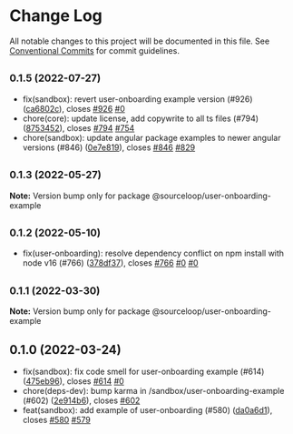 # Change Log

All notable changes to this project will be documented in this file.
See [Conventional Commits](https://conventionalcommits.org) for commit guidelines.

## <small>0.1.5 (2022-07-27)</small>

* fix(sandbox): revert user-onboarding example version (#926) ([ca6802c](https://github.com/sourcefuse/loopback4-microservice-catalog/commit/ca6802c)), closes [#926](https://github.com/sourcefuse/loopback4-microservice-catalog/issues/926) [#0](https://github.com/sourcefuse/loopback4-microservice-catalog/issues/0)
* chore(core): update license, add copywrite to all ts files (#794) ([8753452](https://github.com/sourcefuse/loopback4-microservice-catalog/commit/8753452)), closes [#794](https://github.com/sourcefuse/loopback4-microservice-catalog/issues/794) [#754](https://github.com/sourcefuse/loopback4-microservice-catalog/issues/754)
* chore(sandbox): update angular package examples to newer angular versions (#846) ([0e7e819](https://github.com/sourcefuse/loopback4-microservice-catalog/commit/0e7e819)), closes [#846](https://github.com/sourcefuse/loopback4-microservice-catalog/issues/846) [#829](https://github.com/sourcefuse/loopback4-microservice-catalog/issues/829)





## <small>0.1.3 (2022-05-27)</small>

**Note:** Version bump only for package @sourceloop/user-onboarding-example





## <small>0.1.2 (2022-05-10)</small>

* fix(user-onboarding): resolve dependency conflict on npm install with node v16 (#766) ([378df37](https://github.com/sourcefuse/loopback4-microservice-catalog/commit/378df37)), closes [#766](https://github.com/sourcefuse/loopback4-microservice-catalog/issues/766) [#0](https://github.com/sourcefuse/loopback4-microservice-catalog/issues/0) [#0](https://github.com/sourcefuse/loopback4-microservice-catalog/issues/0)





## <small>0.1.1 (2022-03-30)</small>

**Note:** Version bump only for package @sourceloop/user-onboarding-example





## 0.1.0 (2022-03-24)

* fix(sandbox): fix code smell for user-onboarding example (#614) ([475eb96](https://github-personal/sourcefuse/loopback4-microservice-catalog/commit/475eb96)), closes [#614](https://github-personal/sourcefuse/loopback4-microservice-catalog/issues/614) [#0](https://github-personal/sourcefuse/loopback4-microservice-catalog/issues/0)
* chore(deps-dev): bump karma in /sandbox/user-onboarding-example (#602) ([2e914b6](https://github-personal/sourcefuse/loopback4-microservice-catalog/commit/2e914b6)), closes [#602](https://github-personal/sourcefuse/loopback4-microservice-catalog/issues/602)
* feat(sandbox): add example of user-onboarding (#580) ([da0a6d1](https://github-personal/sourcefuse/loopback4-microservice-catalog/commit/da0a6d1)), closes [#580](https://github-personal/sourcefuse/loopback4-microservice-catalog/issues/580) [#579](https://github-personal/sourcefuse/loopback4-microservice-catalog/issues/579)
